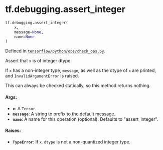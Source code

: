 <div itemscope itemtype="http://developers.google.com/ReferenceObject">
<meta itemprop="name" content="tf.debugging.assert_integer" />
<meta itemprop="path" content="Stable" />
</div>

# tf.debugging.assert_integer

``` python
tf.debugging.assert_integer(
    x,
    message=None,
    name=None
)
```



Defined in [`tensorflow/python/ops/check_ops.py`](/code/stable/tensorflow/python/ops/check_ops.py).

Assert that `x` is of integer dtype.

If `x` has a non-integer type, `message`, as well as the dtype of `x` are
printed, and `InvalidArgumentError` is raised.

This can always be checked statically, so this method returns nothing.

#### Args:

* <b>`x`</b>: A `Tensor`.
* <b>`message`</b>: A string to prefix to the default message.
* <b>`name`</b>: A name for this operation (optional). Defaults to "assert_integer".


#### Raises:

* <b>`TypeError`</b>:  If `x.dtype` is not a non-quantized integer type.